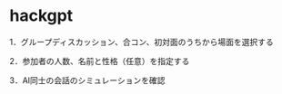 # hackgpt
<p>1．グループディスカッション、合コン、初対面のうちから場面を選択する</p>
<p>2．参加者の人数、名前と性格（任意）を指定する</p>
<p>3．AI同士の会話のシミュレーションを確認</p>
